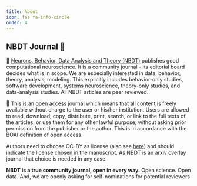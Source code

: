 ```yaml
---
title: About
icon: fas fa-info-circle
order: 4
---
```


## NBDT Journal 👋

📝 [Neurons, Behavior, Data Analysis and Theory (NBDT)](https://nbdt.scholasticahq.com/about) publishes good computational neuroscience.
It is a community journal - its editorial board decides what is in scope. We are especially
interested in data, behavior, theory, analysis, modeling. This explicitly includes behavior-only
studies, software development, systems neuroscience, theory-only studies, and data-analysis studies.
All NBDT articles are peer reviewed.

🙋‍ This is an open access journal which means that all content is freely available without charge to
the user or his/her institution. Users are allowed to read, download, copy, distribute, print,
search, or link to the full texts of the articles, or use them for any other lawful purpose,
without asking prior permission from the publisher or the author. This is in accordance with the
BOAI definition of open access.

Authors need to choose CC-BY as license (also see [here](https://arxiv.org/help/license)) and should
indicate the license chosen in the manuscript. As NBDT is an arxiv overlay journal that choice is
needed in any case.

**NBDT is a true community journal, open in every way.**
Open science. Open data. And, we are openly asking for self-nominations for potential reviewers
